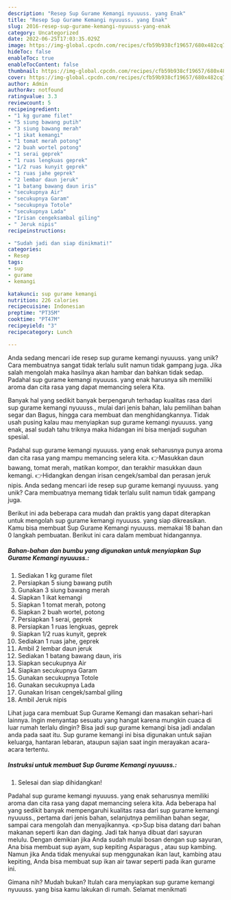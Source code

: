 ```yaml
---
description: "Resep Sup Gurame Kemangi nyuuuss. yang Enak"
title: "Resep Sup Gurame Kemangi nyuuuss. yang Enak"
slug: 2016-resep-sup-gurame-kemangi-nyuuuss-yang-enak
category: Uncategorized
date: 2022-06-25T17:03:35.029Z
image: https://img-global.cpcdn.com/recipes/cfb59b938cf19657/680x482cq70/sup-gurame-kemangi-nyuuuss-foto-resep-utama.jpg
hideToc: false
enableToc: true
enableTocContent: false
thumbnail: https://img-global.cpcdn.com/recipes/cfb59b938cf19657/680x482cq70/sup-gurame-kemangi-nyuuuss-foto-resep-utama.jpg
cover: https://img-global.cpcdn.com/recipes/cfb59b938cf19657/680x482cq70/sup-gurame-kemangi-nyuuuss-foto-resep-utama.jpg
author: Admin
authorAv: notfound
ratingvalue: 3.3
reviewcount: 5
recipeingredient:
- "1 kg gurame filet"
- "5 siung bawang putih"
- "3 siung bawang merah"
- "1 ikat kemangi"
- "1 tomat merah potong"
- "2 buah wortel potong"
- "1 serai geprek"
- "1 ruas lengkuas geprek"
- "1/2 ruas kunyit geprek"
- "1 ruas jahe geprek"
- "2 lembar daun jeruk"
- "1 batang bawang daun iris"
- "secukupnya Air"
- "secukupnya Garam"
- "secukupnya Totole"
- "secukupnya Lada"
- "Irisan cengeksambal giling"
- " Jeruk nipis"
recipeinstructions:

- "Sudah jadi dan siap dinikmati!"
categories:
- Resep
tags:
- sup
- gurame
- kemangi

katakunci: sup gurame kemangi 
nutrition: 226 calories
recipecuisine: Indonesian
preptime: "PT35M"
cooktime: "PT47M"
recipeyield: "3"
recipecategory: Lunch

---
```





Anda sedang mencari ide resep sup gurame kemangi nyuuuss. yang unik? Cara membuatnya sangat tidak terlalu sulit namun tidak gampang juga. Jika salah mengolah maka hasilnya akan hambar dan bahkan tidak sedap. Padahal sup gurame kemangi nyuuuss. yang enak harusnya sih memiliki aroma dan cita rasa yang dapat memancing selera Kita.





Banyak hal yang sedikit banyak berpengaruh terhadap kualitas rasa dari sup gurame kemangi nyuuuss., mulai dari jenis bahan, lalu pemilihan bahan segar dan Bagus, hingga cara membuat dan menghidangkannya. Tidak usah pusing kalau mau menyiapkan sup gurame kemangi nyuuuss. yang enak,      asal sudah tahu triknya maka hidangan ini bisa menjadi suguhan spesial.














Padahal sup gurame kemangi nyuuuss. yang enak seharusnya punya aroma dan cita rasa yang mampu memancing selera kita. 👉Masukkan daun bawang, tomat merah, matikan kompor, dan terakhir masukkan daun kemangi. 👉Hidangkan dengan irisan cengek/sambal dan perasan jeruk nipis. Anda sedang mencari ide resep sup gurame kemangi nyuuuss. yang unik? Cara membuatnya memang tidak terlalu sulit namun tidak gampang juga.






Berikut ini ada beberapa cara mudah dan praktis yang dapat diterapkan untuk mengolah sup gurame kemangi nyuuuss. yang siap dikreasikan. Kamu bisa membuat Sup Gurame Kemangi nyuuuss. memakai 18 bahan dan 0 langkah pembuatan. Berikut ini cara dalam membuat hidangannya.

<!--inarticleads1-->

##### Bahan-bahan dan bumbu yang digunakan untuk menyiapkan Sup Gurame Kemangi nyuuuss.:

1. Sediakan 1 kg gurame filet
1. Persiapkan 5 siung bawang putih
1. Gunakan 3 siung bawang merah
1. Siapkan 1 ikat kemangi
1. Siapkan 1 tomat merah, potong
1. Siapkan 2 buah wortel, potong
1. Persiapkan 1 serai, geprek
1. Persiapkan 1 ruas lengkuas, geprek
1. Siapkan 1/2 ruas kunyit, geprek
1. Sediakan 1 ruas jahe, geprek
1. Ambil 2 lembar daun jeruk
1. Sediakan 1 batang bawang daun, iris
1. Siapkan secukupnya Air
1. Siapkan secukupnya Garam
1. Gunakan secukupnya Totole
1. Gunakan secukupnya Lada
1. Gunakan Irisan cengek/sambal giling
1. Ambil  Jeruk nipis


Lihat juga cara membuat Sup Gurame Kemangi dan masakan sehari-hari lainnya. Ingin menyantap sesuatu yang hangat karena mungkin cuaca di luar rumah terlalu dingin? Bisa jadi sup gurame kemangi bisa jadi andalan anda pada saat itu. Sup gurame kemangi ini bisa digunakan untuk sajian keluarga, hantaran lebaran, ataupun sajian saat ingin merayakan acara-acara tertentu. 

<!--inarticleads2-->

##### Instruksi untuk membuat Sup Gurame Kemangi nyuuuss.:


1. Selesai dan siap dihidangkan!

Padahal sup gurame kemangi nyuuuss. yang enak seharusnya memiliki aroma dan cita rasa yang dapat memancing selera kita. Ada beberapa hal yang sedikit banyak mempengaruhi kualitas rasa dari sup gurame kemangi nyuuuss., pertama dari jenis bahan, selanjutnya pemilihan bahan segar, sampai cara mengolah dan menyajikannya. &lt;p&gt;Sup bisa datang dari bahan makanan seperti ikan dan daging. Jadi tak hanya dibuat dari sayuran melulu. Dengan demikian jika Anda sudah mulai bosan dengan sup sayuran, Ana bisa membuat sup ayam, sup kepiting Asparagus , atau sup kambing. Namun jika Anda tidak menyukai sup menggunakan ikan laut, kambing atau kepiting, Anda bisa membuat sup ikan air tawar seperti pada ikan gurame ini. 

Gimana nih? Mudah bukan? Itulah cara menyiapkan sup gurame kemangi nyuuuss. yang bisa kamu lakukan di rumah. Selamat menikmati

